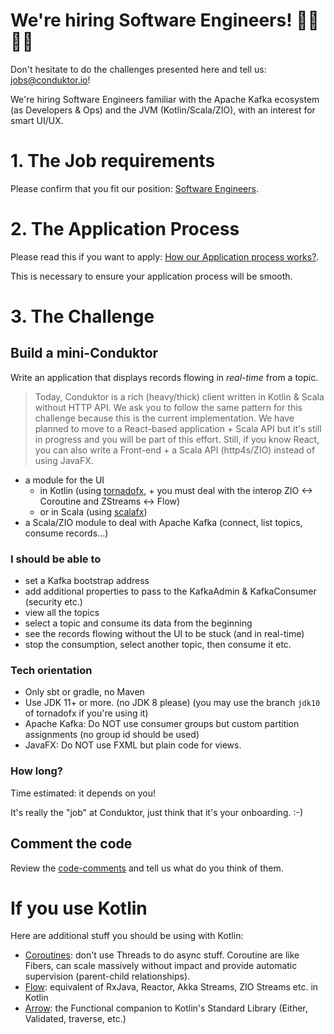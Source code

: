 # We're hiring Software Engineers! 👨‍💻 👩‍💻

Don't hesitate to do the challenges presented here and tell us: jobs@conduktor.io!

We're hiring Software Engineers familiar with the Apache Kafka ecosystem (as Developers & Ops) and the JVM (Kotlin/Scala/ZIO), with an interest for smart UI/UX.

# 1. The Job requirements

Please confirm that you fit our position: [Software Engineers](https://apply.workable.com/conduktor/j/A7E3C47339/).

# 2. The Application Process

Please read this if you want to apply: [How our Application process works?](../application-process.md).

This is necessary to ensure your application process will be smooth.

# 3. The Challenge

## Build a mini-Conduktor

Write an application that displays records flowing in *real-time* from a topic.

> Today, Conduktor is a rich (heavy/thick) client written in Kotlin & Scala without HTTP API. We ask you to follow the same pattern for this challenge because this is the current implementation. We have planned to move to a React-based application + Scala API but it's still in progress and you will be part of this effort. Still, if you know React, you can also write a Front-end + a Scala API (http4s/ZIO) instead of using JavaFX.

- a module for the UI
  - in Kotlin (using [tornadofx](https://github.com/edvin/tornadofx), + you must deal with the interop ZIO <-> Coroutine and ZStreams <-> Flow)
  - or in Scala (using [scalafx](https://www.scalafx.org/))
- a Scala/ZIO module to deal with Apache Kafka (connect, list topics, consume records...)

### I should be able to

- set a Kafka bootstrap address
- add additional properties to pass to the KafkaAdmin & KafkaConsumer (security etc.)
- view all the topics
- select a topic and consume its data from the beginning
- see the records flowing without the UI to be stuck (and in real-time)
- stop the consumption, select another topic, then consume it etc.

### Tech orientation

- Only sbt or gradle, no Maven
- Use JDK 11+ or more. (no JDK 8 please) (you may use the branch `jdk10` of tornadofx if you're using it)
- Apache Kafka: Do NOT use consumer groups but custom partition assignments (no group id should be used)
- JavaFX: Do NOT use FXML but plain code for views.

### How long?

Time estimated: it depends on you!

It's really the "job" at Conduktor, just think that it's your onboarding. :-)

## Comment the code

Review the [code-comments](https://github.com/conduktor/conduktor-coding-challenge/tree/main/software-engineers/code-comments) and tell us what do you think of them.

# If you use Kotlin

Here are additional stuff you should be using with Kotlin:

- [Coroutines](https://kotlinlang.org/docs/reference/coroutines-overview.html): don't use Threads to do async stuff. Coroutine are like Fibers, can scale massively without impact and provide automatic supervision (parent-child relationships).
- [Flow](https://kotlinlang.org/docs/reference/coroutines/flow.html): equivalent of RxJava, Reactor, Akka Streams, ZIO Streams etc. in Kotlin
- [Arrow](https://arrow-kt.io/): the Functional companion to Kotlin's Standard Library (Either, Validated, traverse, etc.)



